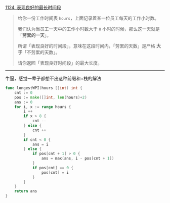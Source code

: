 [1124. 表现良好的最长时间段](https://leetcode.cn/problems/longest-well-performing-interval/)

> 给你一份工作时间表 `hours`，上面记录着某一位员工每天的工作小时数。
>
> 我们认为当员工一天中的工作小时数大于 `8` 小时的时候，那么这一天就是「**劳累的一天**」。
>
> 所谓「表现良好的时间段」，意味在这段时间内，「劳累的天数」是严格 **大于**「不劳累的天数」。
>
> 请你返回「表现良好时间段」的最大长度。

---

牛逼，感觉一辈子都想不出这种前缀和+栈的解法

```go
func longestWPI(hours []int) int {
    cnt := 0
    pos := make([]int, len(hours)+2)
    ans := 0
    for i, x := range hours {
        i ++
        if x > 8 {
            cnt --
        } else {
            cnt ++
        }
        if cnt < 0 {
            ans = i
        } else {
            if pos[cnt + 1] > 0 {
                ans = max(ans, i - pos[cnt + 1])
            }
            if pos[cnt] == 0 {
                pos[cnt] = i
            }
        }
    }
    return ans
}
```

